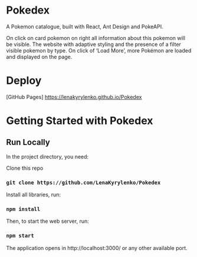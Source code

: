 # Pokedex

A Pokemon catalogue, built with React, Ant Design and PokeAPI.

On click on card pokemon on right all information about this pokemon will be visible.
The website with adaptive styling and the presence of a filter visible pokemon by type.
On click of ‘Load More’, more Pokémon are loaded and displayed on the page.

# Deploy

[GitHub Pages] https://lenakyrylenko.github.io/Pokedex

# Getting Started with Pokedex

## Run Locally

In the project directory, you need:

Clone this repo

### `git clone https://github.com/LenaKyrylenko/Pokedex`
Install all libraries, run:

### `npm install`

Then, to start the web server, run:

### `npm start`

The application opens in http://localhost:3000/ or any other available port.


